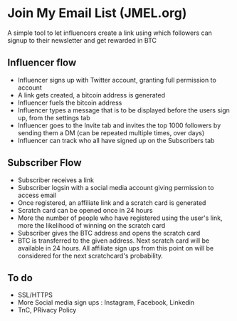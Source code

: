 # Join My Email List (JMEL.org)
A simple tool to let influencers create a link using which followers can signup to their newsletter and get rewarded in BTC

## Influencer flow
- Influencer signs up with Twitter account, granting full permission to account
- A link gets created, a bitcoin address is generated
- Influencer fuels the bitcoin address 
- Influencer types a message that is to be displayed before the users sign up, from the settings tab
- Influencer goes to the Invite tab and invites the top 1000 followers by sending them a DM (can be repeated multiple times, over days)
- Influencer can track who all have signed up on the Subscribers tab


## Subscriber Flow
- Subscriber receives a link
- Subscriber logsin with a social media account giving permission to access email
- Once registered, an affiliate link and a scratch card is generated
- Scratch card can be opened once in 24 hours
- More the number of people who have registered using the user's link, more the likelihood of winning on the scratch card
- Subscriber gives the BTC address and opens the scratch card
- BTC is transferred to the given address. Next scratch card will be available in 24 hours. All affiliate sign ups from this point on will be considered for the next scratchcard's probability.

## To do
- SSL/HTTPS
- More Social media sign ups : Instagram, Facebook, Linkedin
- TnC, PRivacy Policy
